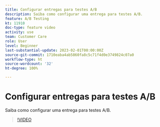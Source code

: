 ```yaml
---
title: Configurar entregas para testes A/B
description: Saiba como configurar uma entrega para testes A/B.
feature: A/B Testing
kt: 11910
doc-type: feature video
activity: use
team: Customer Care
role: User
level: Beginner
last-substantial-update: 2023-02-01T00:00:00Z
source-git-commit: 1710eaba4ab5860fa8c5c71f4d0e3749824c07a0
workflow-type: ht
source-wordcount: '32'
ht-degree: 100%

---
```



# Configurar entregas para testes A/B

Saiba como configurar uma entrega para testes A/B.

>[!VIDEO](https://video.tv.adobe.com/v/3415929?quality=12)
